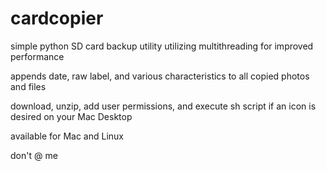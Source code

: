 # cardcopier

simple python SD card backup utility utilizing multithreading for improved performance

appends date, raw label, and various characteristics to all copied photos and files

download, unzip, add user permissions, and execute sh script if an icon is desired on your Mac Desktop

available for Mac and Linux

don't @ me 
